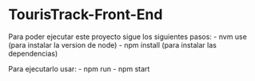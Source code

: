 # TourisTrack-Front-End

Para poder ejecutar este proyecto sigue los siguientes pasos: - nvm use (para instalar la version de node) - npm install (para instalar las dependencias)

Para ejecutarlo usar: - npm run - npm start
